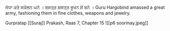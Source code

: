 ਜੋਧਾ ਕਰੇ ਸਕੇਲਨ ਘਨੇ । ਬਸਤ੍ਰ ਸ਼ਸਤ੍ਰ ਭੂਖਨ ਸੋਂ ਬਨੇ । 
Guru Hargobind amassed a great army, 
fashioning them in fine clothes, weapons and jewelry. 

Gurpratap [[Suraj]] Prakash, Raas 7, Chapter 15
![[p6 soormay.jpeg]]